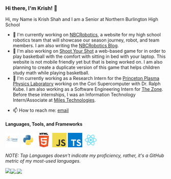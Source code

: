 ### Hi there, I'm Krish! 👋

Hi, my Name is Krish Shah and I am a Senior at Northern Burlington High School

- 🔭 I'm currently working on [NBCRobotics](https://nbcrobotics.github.io), a website for my high school robotics team that will showcase our season journey, robot, and team members. I am also writing the [NBCRobotics Blog](https://nbcrobotics.github.io/blog/).
- 🏀 I'm also working on [Shoot Your Shot](https://github.com/krish-shahh/BasketballGame) a web-based game for in order to play basketball with the comfort with sitting in bed with your laptop. This website is not mobile friendly yet but that is being worked on. I am also planning to create a duplicate version of this game that helps children study math while playing basketball. 
- 💼 I'm currently working as a Research Intern for the [Princeton Plasma Physics Laboratory](https://www.pppl.gov/) working on the Cori Supercomputer with Dr. Ralph Kube. I am also working as a Software Engineering Intern for [The Zone](https://www.itsthezone.com/). Before these internships, I was an Information Technology Intern/Associate at [Miles Technologies](https://www.milestechnologies.com/).
<!---
 💻 Check out my [Personal Portfolio + Blog](https://krish-shah.vercel.app/) and [Cooking Blog](https://krish-shahh.github.io/cooking-blog/)
-->
- 📫 How to reach me: [email](mailto:2003kshah@gmail.com)

#### Languages, Tools, and Frameworks

<code><img height="45" src="https://raw.githubusercontent.com/github/explore/80688e429a7d4ef2fca1e82350fe8e3517d3494d/topics/java/java.png"></code>
<code><img height="45" src="https://raw.githubusercontent.com/github/explore/80688e429a7d4ef2fca1e82350fe8e3517d3494d/topics/python/python.png"></code>
<code><img height="45" src="https://raw.githubusercontent.com/github/explore/80688e429a7d4ef2fca1e82350fe8e3517d3494d/topics/html/html.png"></code>
<code><img height="45" src="https://raw.githubusercontent.com/github/explore/80688e429a7d4ef2fca1e82350fe8e3517d3494d/topics/javascript/javascript.png"></code>
<code><img height="45" src="https://raw.githubusercontent.com/github/explore/80688e429a7d4ef2fca1e82350fe8e3517d3494d/topics/typescript/typescript.png"></code>
<code><img height="45" src="https://raw.githubusercontent.com/github/explore/80688e429a7d4ef2fca1e82350fe8e3517d3494d/topics/react/react.png"></code>

<i>NOTE: Top Languages doesn't indicate my proficiency, rather, it's a GitHub metric of my most-used languages.</i>

<a href="https://github.com/anuraghazra/github-readme-stats">
  <img align="left" src="https://github-readme-stats.vercel.app/api/top-langs/?username=krish-shahh&theme=radical&hide=Dockerfile,Ruby" />
</a>
<!--
<a href="https://github.com/anuraghazra/github-readme-stats">
  <img align="center" src="https://github-readme-stats.vercel.app/api?username=krish-shahh&show_icons=true&theme=radical&count_private=true" />
</a>
-->
<a href="https://github.com/NBCRobotics/nbcrobotics.github.io">
  <img align="center" src="https://github-readme-stats.vercel.app/api/pin/?username=NBCRobotics&repo=nbcrobotics.github.io&theme=radical" />
</a>
<a href="https://github.com/krish-shahh/Kaleidoscope">
  <img align="center" src="https://github-readme-stats.vercel.app/api/pin/?username=krish-shahh&repo=Kaleidoscope&theme=radical" />
</a>
